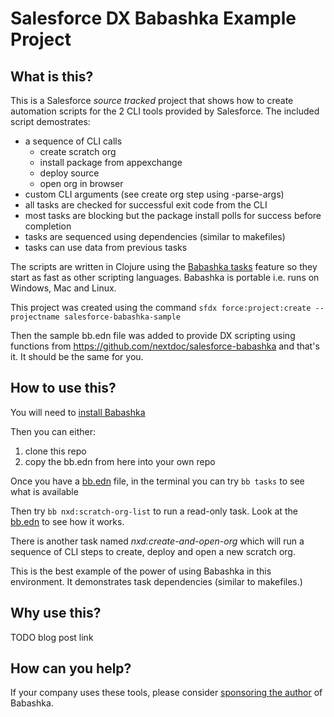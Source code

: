 # Salesforce DX Babashka Example Project

## What is this?

This is a Salesforce *source tracked* project that shows how to create automation scripts for the 2 CLI tools provided by Salesforce. The included script demostrates:
- a sequence of CLI calls
    - create scratch org
    - install package from appexchange
    - deploy source
    - open org in browser
- custom CLI arguments (see create org step using -parse-args)
- all tasks are checked for successful exit code from the CLI
- most tasks are blocking but the package install polls for success before completion
- tasks are sequenced using dependencies (similar to makefiles)
- tasks can use data from previous tasks

The scripts are written in Clojure using the [Babashka tasks](https://book.babashka.org/#tasks) feature so they start as fast as other scripting languages. Babashka is portable i.e. runs on Windows, Mac and Linux.

This project was created using the command `sfdx force:project:create --projectname salesforce-babashka-sample`

Then the sample bb.edn file was added to provide DX scripting using functions from https://github.com/nextdoc/salesforce-babashka and that's it. It should be the same for you.

## How to use this?

You will need to [install Babashka](https://book.babashka.org/#_installation)

Then you can either:
1. clone this repo
2. copy the bb.edn from here into your own repo 

Once you have a [bb.edn](https://github.com/nextdoc/salesforce-babashka-sample/blob/master/bb.edn) file, 
in the terminal you can try `bb tasks` to see what is available

Then try `bb nxd:scratch-org-list` to run a read-only task. Look at the [bb.edn](https://github.com/nextdoc/salesforce-babashka-sample/blob/master/bb.edn) to see how it works.

There is another task named *nxd:create-and-open-org* which will run a sequence of CLI steps to create, deploy and open a new scratch org.

This is the best example of the power of using Babashka in this environment. 
It demonstrates task dependencies (similar to makefiles.)

## Why use this?

TODO blog post link

## How can you help?

If your company uses these tools, please consider [sponsoring the author](https://github.com/sponsors/borkdude) of Babashka.
